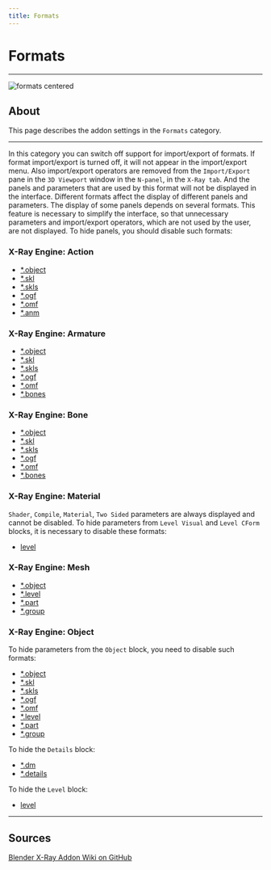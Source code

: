 ```yaml
---
title: Formats
---
```


# Formats

___

![formats centered](assets/images/Formats.png)

## About

This page describes the addon settings in the `Formats` category.

___

In this category you can switch off support for import/export of formats. If format import/export is turned off, it will not appear in the import/export menu. Also import/export operators are removed from the `Import/Export` pane in the `3D Viewport` window in the `N-panel`, in the `X-Ray tab`. And the panels and parameters that are used by this format will not be displayed in the interface. Different formats affect the display of different panels and parameters. The display of some panels depends on several formats. This feature is necessary to simplify the interface, so that unnecessary parameters and import/export operators, which are not used by the user, are not displayed. To hide panels, you should disable such formats:

### X-Ray Engine: Action

- [*.object](../../../references/file-formats/models/object.md)
- [*.skl](../../../references/file-formats/animations/skl-skls.md)
- [*.skls](../../../references/file-formats/animations/skl-skls.md)
- [*.ogf](../../../references/file-formats/models/ogf.md)
- [*.omf](../../../references/file-formats/animations/omf.md)
- [*.anm](../../../references/file-formats/animations/anm.md)

### X-Ray Engine: Armature

- [*.object](../../../references/file-formats/models/object.md)
- [*.skl](../../../references/file-formats/animations/skl-skls.md)
- [*.skls](../../../references/file-formats/animations/skl-skls.md)
- [*.ogf](../../../references/file-formats/models/ogf.md)
- [*.omf](../../../references/file-formats/animations/omf.md)
- [*.bones](../../../references/file-formats/models/bones.md)

### X-Ray Engine: Bone

- [*.object](../../../references/file-formats/models/object.md)
- [*.skl](../../../references/file-formats/animations/skl-skls.md)
- [*.skls](../../../references/file-formats/animations/skl-skls.md)
- [*.ogf](../../../references/file-formats/models/ogf.md)
- [*.omf](../../../references/file-formats/animations/omf.md)
- [*.bones](../../../references/file-formats/models/bones.md)

### X-Ray Engine: Material

`Shader`, `Compile`, `Material`, `Two Sided` parameters are always displayed and cannot be disabled. To hide parameters from `Level Visual` and `Level CForm` blocks, it is necessary to disable these formats:

- [level](../../../references/file-formats/game-levels/level.md)

### X-Ray Engine: Mesh

- [*.object](../../../references/file-formats/models/object.md)
- [*.level](../../../references/file-formats/sdk/dot-level.md)
- [*.part](../../../references/file-formats/game-levels/part.md)
- [*.group](../../../references/file-formats/models/group.md)

### X-Ray Engine: Object

To hide parameters from the `Object` block, you need to disable such formats:

- [*.object](../../../references/file-formats/models/object.md)
- [*.skl](../../../references/file-formats/animations/skl-skls.md)
- [*.skls](../../../references/file-formats/animations/skl-skls.md)
- [*.ogf](../../../references/file-formats/models/ogf.md)
- [*.omf](../../../references/file-formats/animations/omf.md)
- [*.level](../../../references/file-formats/sdk/dot-level.md)
- [*.part](../../../references/file-formats/game-levels/part.md)
- [*.group](../../../references/file-formats/models/group.md)

To hide the `Details` block:

- [*.dm](../../../references/file-formats/models/dm.md)
- [*.details](../../../references/file-formats/game-levels/details.md)

To hide the `Level` block:

- [level](../../../references/file-formats/game-levels/level.md)

___

## Sources

[Blender X-Ray Addon Wiki on GitHub](https://github.com/PavelBlend/blender-xray/wiki/Preferences-Formats)
